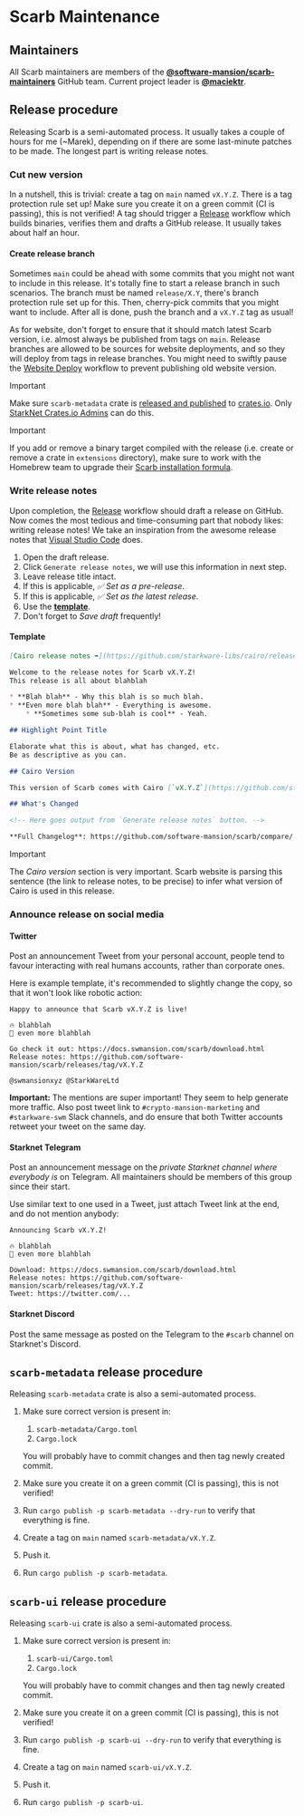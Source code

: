 # Scarb Maintenance

## Maintainers

All Scarb maintainers are members of the **[@software-mansion/scarb-maintainers]** GitHub team.
Current project leader is **[@maciektr]**.

## Release procedure

Releasing Scarb is a semi-automated process.
It usually takes a couple of hours for me (~Marek), depending on if there are some last-minute patches to be made.
The longest part is writing release notes.

### Cut new version

In a nutshell, this is trivial: create a tag on `main` named `vX.Y.Z`.
There is a tag protection rule set up!
Make sure you create it on a green commit (CI is passing), this is not verified!
A tag should trigger a [Release] workflow which builds binaries, verifies them and drafts a GitHub release.
It usually takes about half an hour.

#### Create release branch

Sometimes `main` could be ahead with some commits that you might not want to include in this release.
It's totally fine to start a release branch in such scenarios.
The branch must be named `release/X.Y`, there's branch protection rule set up for this.
Then, cherry-pick commits that you might want to include.
After all is done, push the branch and a `vX.Y.Z` tag as usual!

As for website, don't forget to ensure that it should match latest Scarb version,
i.e. almost always be published from tags on `main`.
Release branches are allowed to be sources for website deployments,
and so they will deploy from tags in release branches.
You might need to swiftly pause the [Website Deploy] workflow to prevent publishing old website version.

> [!IMPORTANT]
> Make sure `scarb-metadata` crate is [released and published](#scarb-metadata-release-procedure) to [crates.io].
> Only [StarkNet Crates.io Admins] can do this.

> [!IMPORTANT]
> If you add or remove a binary target compiled with the release (i.e. create or remove a crate in `extensions` directory),
> make sure to work with the Homebrew team to upgrade their
> [Scarb installation formula](https://github.com/Homebrew/homebrew-core/blob/master/Formula/s/scarb.rb#L26).

### Write release notes

Upon completion, the [Release] workflow should draft a release on GitHub.
Now comes the most tedious and time-consuming part that nobody likes: writing release notes!
We take an inspiration from the awesome release notes that [Visual Studio Code][vscode-relnotes] does.

1. Open the draft release.
2. Click `Generate release notes`, we will use this information in next step.
3. Leave release title intact.
4. If this is applicable, _✅ Set as a pre-release_.
5. If this is applicable, _✅ Set as the latest release_.
6. Use the **[template](#template)**.
7. Don't forget to _Save draft_ frequently!

#### Template

```markdown
[Cairo release notes ➡️](https://github.com/starkware-libs/cairo/releases/tag/vX.Y.Z)

Welcome to the release notes for Scarb vX.Y.Z!
This release is all about blahblah

* **Blah blah** - Why this blah is so much blah.
* **Even more blah blah** - Everything is awesome.
    * **Sometimes some sub-blah is cool** - Yeah.

## Highlight Point Title

Elaborate what this is about, what has changed, etc.
Be as descriptive as you can.

## Cairo Version

This version of Scarb comes with Cairo [`vX.Y.Z`](https://github.com/starkware-libs/cairo/releases/tag/vX.Y.Z).

## What's Changed

<!-- Here goes output from `Generate release notes` button. -->

**Full Changelog**: https://github.com/software-mansion/scarb/compare/...
```

> [!IMPORTANT]  
> The _Cairo version_ section is very important.
> Scarb website is parsing this sentence (the link to release notes, to be precise) to infer what version of Cairo is
> used in this release.

### Announce release on social media

#### Twitter

Post an announcement Tweet from your personal account, people tend to favour interacting with real humans accounts,
rather than corporate ones.

Here is example template, it's recommended to slightly change the copy, so that it won't look like robotic action:

```
Happy to announce that Scarb vX.Y.Z is live!

🔥 blahblah
🚀 even more blahblah

Go check it out: https://docs.swmansion.com/scarb/download.html
Release notes: https://github.com/software-mansion/scarb/releases/tag/vX.Y.Z

@swmansionxyz @StarkWareLtd
```

**Important:** The mentions are super important!
They seem to help generate more traffic.
Also post tweet link to `#crypto-mansion-marketing` and `#starkware-swm` Slack channels,
and do ensure that both Twitter accounts retweet your tweet on the same day.

#### Starknet Telegram

Post an announcement message on the _private Starknet channel where everybody is_ on Telegram.
All maintainers should be members of this group since their start.

Use similar text to one used in a Tweet, just attach Tweet link at the end, and do not mention anybody:

```
Announcing Scarb vX.Y.Z!

🔥 blahblah
🚀 even more blahblah

Download: https://docs.swmansion.com/scarb/download.html
Release notes: https://github.com/software-mansion/scarb/releases/tag/vX.Y.Z
Tweet: https://twitter.com/...
```

#### Starknet Discord

Post the same message as posted on the Telegram to the `#scarb` channel on Starknet's Discord.

## `scarb-metadata` release procedure

Releasing `scarb-metadata` crate is also a semi-automated process.

1. Make sure correct version is present in:
    1. `scarb-metadata/Cargo.toml`
    2. `Cargo.lock`

   You will probably have to commit changes and then tag newly created commit.
2. Make sure you create it on a green commit (CI is passing), this is not verified!
3. Run `cargo publish -p scarb-metadata --dry-run` to verify that everything is fine.
4. Create a tag on `main` named `scarb-metadata/vX.Y.Z`.
5. Push it.
6. Run `cargo publish -p scarb-metadata`.

## `scarb-ui` release procedure

Releasing `scarb-ui` crate is also a semi-automated process.

1. Make sure correct version is present in:
   1. `scarb-ui/Cargo.toml`
   2. `Cargo.lock`

   You will probably have to commit changes and then tag newly created commit.
2. Make sure you create it on a green commit (CI is passing), this is not verified!
3. Run `cargo publish -p scarb-ui --dry-run` to verify that everything is fine.
4. Create a tag on `main` named `scarb-ui/vX.Y.Z`.
5. Push it.
6. Run `cargo publish -p scarb-ui`.

[@software-mansion/scarb-maintainers]: https://github.com/orgs/software-mansion/teams/scarb-maintainers

[@maciektr]: https://github.com/maciektr

[website deploy]: https://github.com/software-mansion/scarb/actions/workflows/website-deploy.yml

[release]: https://github.com/software-mansion/scarb/actions/workflows/release.yml

[vscode-relnotes]: https://code.visualstudio.com/updates

[scarb project]: https://github.com/orgs/software-mansion/projects/4

[crates.io]: https://crates.io

[StarkNet Crates.io Admins]: https://github.com/orgs/software-mansion/teams/starknet-crates-io-admins
